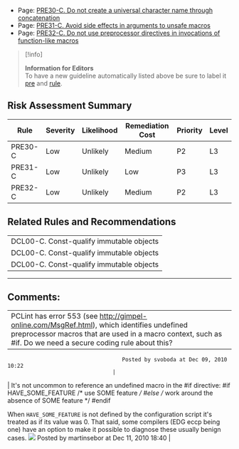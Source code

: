 -   Page:
    [PRE30-C. Do not create a universal character name through concatenation](/confluence/display/c/PRE30-C.+Do+not+create+a+universal+character+name+through+concatenation)
-   Page:
    [PRE31-C. Avoid side effects in arguments to unsafe macros](/confluence/display/c/PRE31-C.+Avoid+side+effects+in+arguments+to+unsafe+macros)
-   Page:
    [PRE32-C. Do not use preprocessor directives in invocations of function-like macros](/confluence/display/c/PRE32-C.+Do+not+use+preprocessor+directives+in+invocations+of+function-like+macros)
> [!info]  
>
> **Information for Editors**  
> To have a new guideline automatically listed above be sure to label it [pre](https://confluence/label/seccode/pre) and [rule](https://confluence/label/seccode/rule).

## Risk Assessment Summary

| Rule | Severity | Likelihood | Remediation Cost | Priority | Level |
| ----|----|----|----|----|----|
| PRE30-C | Low | Unlikely | Medium | P2 | L3 |
| PRE31-C | Low | Unlikely | Low | P3 | L3 |
| PRE32-C | Low | Unlikely | Medium | P2 | L3 |

## Related Rules and Recommendations

|  |
| ----|
| DCL00-C. Const-qualify immutable objects |
| DCL00-C. Const-qualify immutable objects |
| DCL00-C. Const-qualify immutable objects |

------------------------------------------------------------------------
[](https://wiki.sei.cmu.edu/confluence/pages/viewpage.action?pageId=87151983) [](https://wiki.sei.cmu.edu/confluence/pages/viewpage.action?pageId=87151983) [](https://wiki.sei.cmu.edu/confluence/pages/viewpage.action?pageId=87152465)
## Comments:

|  |
| ----|
| PCLint has error 553 (see http://gimpel-online.com/MsgRef.html), which identifies undefined preprocessor macros that are used in a macro context, such as #if.  Do we need a secure coding rule about this?
                                        Posted by svoboda at Dec 09, 2010 10:22
                                     |
| It's not uncommon to reference an undefined macro in the #if directive:
#if HAVE_SOME_FEATURE
  /* use SOME feature */
#else
  /* work around the absence of SOME feature */
#endif

When `HAVE_SOME_FEATURE` is not defined by the configuration script it's treated as if its value was 0. That said, some compilers (EDG eccp being one) have an option to make it possible to diagnose these usually benign cases.
![](images/icons/contenttypes/comment_16.png) Posted by martinsebor at Dec 11, 2010 18:40
\|

